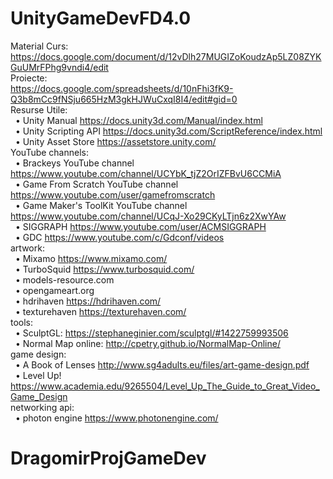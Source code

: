 # UnityGameDevFD4.0
Material Curs: <br/>
https://docs.google.com/document/d/12vDlh27MUGIZoKoudzAp5LZ08ZYKGuUMrFPhg9vndi4/edit <br/>
Proiecte: <br/>
https://docs.google.com/spreadsheets/d/10nFhi3fK9-Q3b8mCc9fNSju665HzM3gkHJWuCxqI8I4/edit#gid=0 <br/>
Resurse Utile: <br/>
  &nbsp;&nbsp;• Unity Manual https://docs.unity3d.com/Manual/index.html <br/>
  &nbsp;&nbsp;• Unity Scripting API https://docs.unity3d.com/ScriptReference/index.html <br/>
  &nbsp;&nbsp;• Unity Asset Store https://assetstore.unity.com/ <br/>
 YouTube channels: <br/>
  &nbsp;&nbsp;• Brackeys YouTube channel https://www.youtube.com/channel/UCYbK_tjZ2OrIZFBvU6CCMiA <br/>
  &nbsp;&nbsp;• Game From Scratch YouTube channel https://www.youtube.com/user/gamefromscratch <br/>
  &nbsp;&nbsp;• Game Maker's ToolKit YouTube channel https://www.youtube.com/channel/UCqJ-Xo29CKyLTjn6z2XwYAw <br/>
  &nbsp;&nbsp;• SIGGRAPH https://www.youtube.com/user/ACMSIGGRAPH <br/>
  &nbsp;&nbsp;• GDC https://www.youtube.com/c/Gdconf/videos <br/>
artwork: <br/>
  &nbsp;&nbsp;• Mixamo https://www.mixamo.com/ <br/>
  &nbsp;&nbsp;• TurboSquid https://www.turbosquid.com/ <br/>
  &nbsp;&nbsp;• models-resource.com <br/>
  &nbsp;&nbsp;• opengameart.org <br/>
  &nbsp;&nbsp;• hdrihaven https://hdrihaven.com/ <br/>
  &nbsp;&nbsp;• texturehaven https://texturehaven.com/ <br/>
tools: <br/>
  &nbsp;&nbsp;• SculptGL: https://stephaneginier.com/sculptgl/#1422759993506 <br/>
  &nbsp;&nbsp;• Normal Map online: http://cpetry.github.io/NormalMap-Online/ <br/>
game design: <br/>
  &nbsp;&nbsp;• A Book of Lenses http://www.sg4adults.eu/files/art-game-design.pdf <br/>
  &nbsp;&nbsp;• Level Up! https://www.academia.edu/9265504/Level_Up_The_Guide_to_Great_Video_Game_Design <br/>
networking api: <br/>
  &nbsp;&nbsp;• photon engine https://www.photonengine.com/ <br/>
# DragomirProjGameDev
